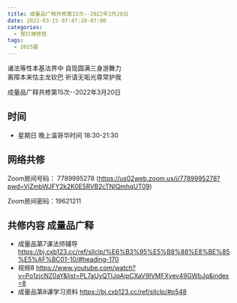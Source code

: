```yaml
---
title: 成量品广释共修第15次--2022年3月20日
date: 2022-03-15 07:47:20-07:00
categories:
  - 慧灯禅修班
tags:
  - 2015届
---
```

诸法等性本基法界中  自现圆满三身游舞力  
离障本来怙主龙钦巴  祈请无垢光尊常护我  

成量品广释共修第15次--2022年3月20日  

## 时间

- 星期日 晚上温哥华时间 18:30-21:30    

## 网络共修  

Zoom房间号码： 7789995278 (<https://us02web.zoom.us/j/7789995278?pwd=VjZmbWJFY2k2K0E5RVB2cTNIQmhqUT09>)

Zoom房间密码：19621211       

## 共修内容  成量品广释


- 成量品第7课法师辅导 <https://bj.cxb123.cc/ref/sllclp/%E6%B3%95%E5%B8%88%E8%BE%85%E5%AF%BC01-10/#heading-170>
- 视频8 <https://www.youtube.com/watch?v=Po1zjcNZ0aY&list=PL7aUyQTIJqAipCXaV9IVMFXyev49GWbJq&index=8>
- 成量品第8课学习资料 <https://bj.cxb123.cc/ref/sllclp/#p548>
